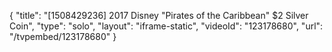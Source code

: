 {
    "title": "[1508429236] 2017 Disney \"Pirates of the Caribbean\" $2 Silver Coin",
    "type": "solo",
    "layout": "iframe-static",
    "videoId": "123178680",
    "url": "\/tvpembed\/123178680"
}